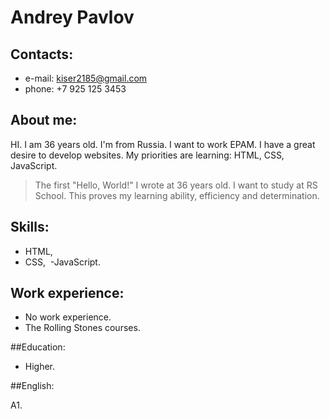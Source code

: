 # Andrey Pavlov

## Contacts:

- e-mail: kiser2185@gmail.com
- phone:     +7 925 125 3453

## About me:
HI. I am 36 years old. I'm from Russia. I want to work EPAM. 
I have a great desire to develop websites.
My priorities are learning: HTML, CSS, JavaScript.

> The first "Hello, World!" I wrote at 36 years old. I want to study at RS School. This proves my learning ability, efficiency and determination.

## Skills:

- HTML, 
- CSS, 
-JavaScript.

## Work experience:

- No work experience. 
- The Rolling Stones courses.

##Education: 

- Higher. 

##English: 

A1.
